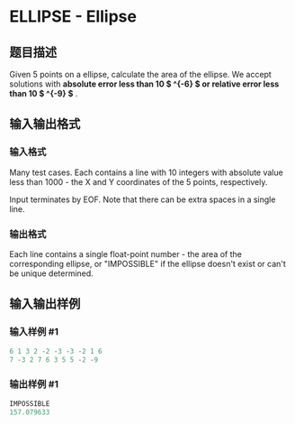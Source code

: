 # ELLIPSE - Ellipse

## 题目描述

Given 5 points on a ellipse, calculate the area of the ellipse. We accept solutions with **absolute error less than 10 $ ^{-6} $ or relative error less than 10 $ ^{-9} $** .

## 输入输出格式

### 输入格式

Many test cases. Each contains a line with 10 integers with absolute value less than 1000 - the X and Y coordinates of the 5 points, respectively.

Input terminates by EOF. Note that there can be extra spaces in a single line.

### 输出格式

Each line contains a single float-point number - the area of the corresponding ellipse, or "IMPOSSIBLE" if the ellipse doesn't exist or can't be unique determined.

## 输入输出样例

### 输入样例 #1

```cpp
6 1 3 2 -2 -3 -3 -2 1 6
7 -3 2 7 6 3 5 5 -2 -9
```


### 输出样例 #1

```cpp
IMPOSSIBLE
157.079633
```


